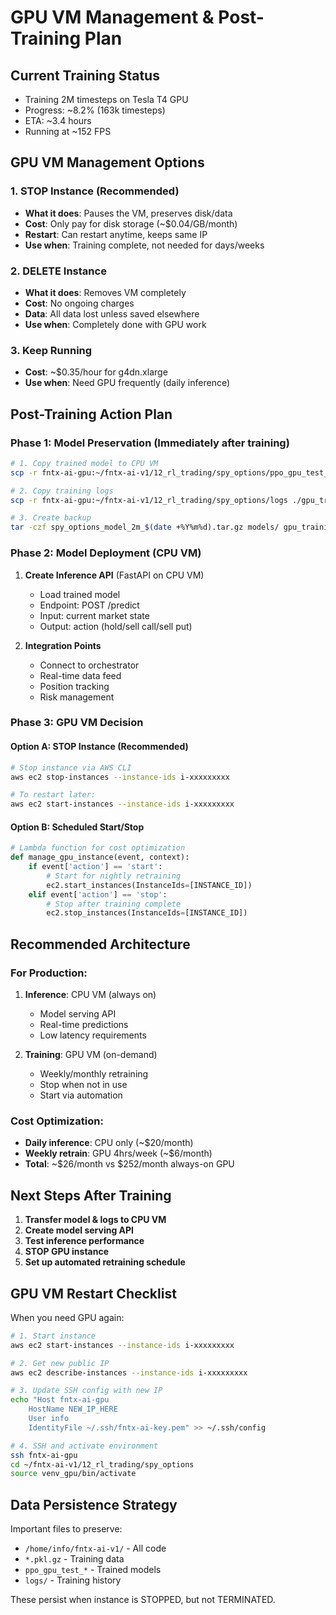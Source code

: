 # GPU VM Management & Post-Training Plan

## Current Training Status
- Training 2M timesteps on Tesla T4 GPU
- Progress: ~8.2% (163k timesteps)
- ETA: ~3.4 hours
- Running at ~152 FPS

## GPU VM Management Options

### 1. **STOP Instance (Recommended)**
- **What it does**: Pauses the VM, preserves disk/data
- **Cost**: Only pay for disk storage (~$0.04/GB/month)
- **Restart**: Can restart anytime, keeps same IP
- **Use when**: Training complete, not needed for days/weeks

### 2. **DELETE Instance**
- **What it does**: Removes VM completely
- **Cost**: No ongoing charges
- **Data**: All data lost unless saved elsewhere
- **Use when**: Completely done with GPU work

### 3. **Keep Running**
- **Cost**: ~$0.35/hour for g4dn.xlarge
- **Use when**: Need GPU frequently (daily inference)

## Post-Training Action Plan

### Phase 1: Model Preservation (Immediately after training)
```bash
# 1. Copy trained model to CPU VM
scp -r fntx-ai-gpu:~/fntx-ai-v1/12_rl_trading/spy_options/ppo_gpu_test_* ./models/

# 2. Copy training logs
scp -r fntx-ai-gpu:~/fntx-ai-v1/12_rl_trading/spy_options/logs ./gpu_training_logs/

# 3. Create backup
tar -czf spy_options_model_2m_$(date +%Y%m%d).tar.gz models/ gpu_training_logs/
```

### Phase 2: Model Deployment (CPU VM)
1. **Create Inference API** (FastAPI on CPU VM)
   - Load trained model
   - Endpoint: POST /predict
   - Input: current market state
   - Output: action (hold/sell call/sell put)

2. **Integration Points**
   - Connect to orchestrator
   - Real-time data feed
   - Position tracking
   - Risk management

### Phase 3: GPU VM Decision

#### Option A: STOP Instance (Recommended)
```bash
# Stop instance via AWS CLI
aws ec2 stop-instances --instance-ids i-xxxxxxxxx

# To restart later:
aws ec2 start-instances --instance-ids i-xxxxxxxxx
```

#### Option B: Scheduled Start/Stop
```python
# Lambda function for cost optimization
def manage_gpu_instance(event, context):
    if event['action'] == 'start':
        # Start for nightly retraining
        ec2.start_instances(InstanceIds=[INSTANCE_ID])
    elif event['action'] == 'stop':
        # Stop after training complete
        ec2.stop_instances(InstanceIds=[INSTANCE_ID])
```

## Recommended Architecture

### For Production:
1. **Inference**: CPU VM (always on)
   - Model serving API
   - Real-time predictions
   - Low latency requirements

2. **Training**: GPU VM (on-demand)
   - Weekly/monthly retraining
   - Stop when not in use
   - Start via automation

### Cost Optimization:
- **Daily inference**: CPU only (~$20/month)
- **Weekly retrain**: GPU 4hrs/week (~$6/month)
- **Total**: ~$26/month vs $252/month always-on GPU

## Next Steps After Training

1. **Transfer model & logs to CPU VM**
2. **Create model serving API**
3. **Test inference performance**
4. **STOP GPU instance**
5. **Set up automated retraining schedule**

## GPU VM Restart Checklist
When you need GPU again:
```bash
# 1. Start instance
aws ec2 start-instances --instance-ids i-xxxxxxxxx

# 2. Get new public IP
aws ec2 describe-instances --instance-ids i-xxxxxxxxx

# 3. Update SSH config with new IP
echo "Host fntx-ai-gpu
    HostName NEW_IP_HERE
    User info
    IdentityFile ~/.ssh/fntx-ai-key.pem" >> ~/.ssh/config

# 4. SSH and activate environment
ssh fntx-ai-gpu
cd ~/fntx-ai-v1/12_rl_trading/spy_options
source venv_gpu/bin/activate
```

## Data Persistence Strategy
Important files to preserve:
- `/home/info/fntx-ai-v1/` - All code
- `*.pkl.gz` - Training data
- `ppo_gpu_test_*` - Trained models
- `logs/` - Training history

These persist when instance is STOPPED, but not TERMINATED.